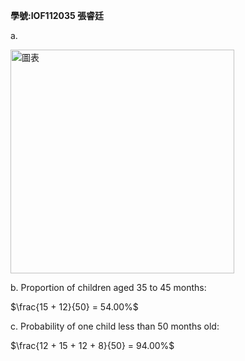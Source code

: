 **學號:IOF112035   張睿廷**

a.

<img width="358" alt="圖表" src="https://github.com/user-attachments/assets/63306852-3c1a-4e99-be79-089060772fbe">

b. Proportion of children aged 35 to 45 months:

$\frac{15 + 12}{50} = 54.00%$

c. Probability of one child less than 50 months old:

$\frac{12 + 15 + 12 + 8}{50} = 94.00%$
